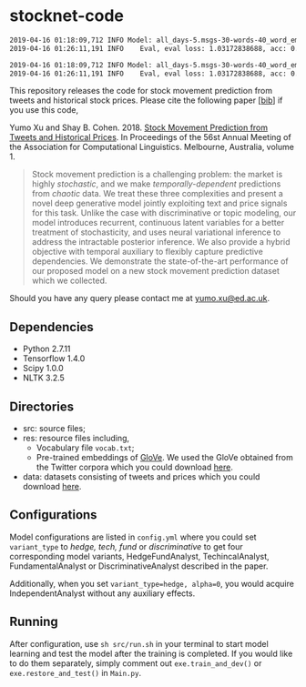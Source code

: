 # stocknet-code

```sh
2019-04-16 01:18:09,712 INFO Model: all_days-5.msgs-30-words-40_word_embed-glove.vmd_in-hedge_alpha-0.5.anneal-0.005.rec-zh_batch-32.opt-adam.lr-0.001-drop-0.3-cell-gru
2019-04-16 01:26:11,191 INFO    Eval, eval loss: 1.03172838688, acc: 0.574405

2019-04-16 01:18:09,712 INFO Model: all_days-5.msgs-30-words-40_word_embed-glove.vmd_in-hedge_alpha-0.5.anneal-0.005.rec-zh_batch-32.opt-adam.lr-0.001-drop-0.3-cell-gru, session restored!
2019-04-16 01:26:11,191 INFO    Eval, eval loss: 1.03172838688, acc: 0.574405
```

This repository releases the code for stock movement prediction from tweets and historical stock prices. Please cite the following paper [[bib](https://aclanthology.info/papers/P18-1183/p18-1183.bib)] if you use this code,  

Yumo Xu and Shay B. Cohen. 2018. [Stock Movement Prediction from Tweets and Historical Prices](http://aclweb.org/anthology/P18-1183). In Proceedings of the 56st Annual Meeting of the Association for Computational Linguistics. Melbourne, Australia, volume 1.
> Stock movement prediction is a challenging problem: the market is highly *stochastic*, and we make *temporally-dependent* predictions from *chaotic* data. We treat these three complexities and present a novel deep generative model jointly exploiting text and price signals for this task. Unlike the case with discriminative or topic modeling, our model introduces recurrent, continuous latent variables for a better treatment of stochasticity, and uses neural variational inference to address the intractable posterior inference. We also provide a hybrid objective with  temporal auxiliary to flexibly capture predictive dependencies. We demonstrate the state-of-the-art performance of our proposed model on a new stock movement prediction dataset which we collected.

Should you have any query please contact me at [yumo.xu@ed.ac.uk](mailto:yumo.xu@ed.ac.uk).

## Dependencies
- Python 2.7.11
- Tensorflow 1.4.0
- Scipy 1.0.0
- NLTK 3.2.5

## Directories
- src: source files;
- res: resource files including,
    - Vocabulary file `vocab.txt`;
    - Pre-trained embeddings of [GloVe](https://github.com/stanfordnlp/GloVe). We used the GloVe obtained from the Twitter corpora which you could download [here](http://nlp.stanford.edu/data/wordvecs/glove.twitter.27B.zip).
- data: datasets consisting of tweets and prices which you could download [here](https://github.com/yumoxu/stocknet-dataset).

## Configurations
Model configurations are listed in `config.yml` where you could set `variant_type` to *hedge, tech, fund* or *discriminative* to get four corresponding model variants, HedgeFundAnalyst, TechincalAnalyst, FundamentalAnalyst or DiscriminativeAnalyst described in the paper. 

Additionally, when you set `variant_type=hedge, alpha=0`, you would acquire IndependentAnalyst without any auxiliary effects. 

## Running

After configuration, use `sh src/run.sh` in your terminal to start model learning and test the model after the training is completed. If you would like to do them separately, simply comment out `exe.train_and_dev()` or `exe.restore_and_test()` in `Main.py`.